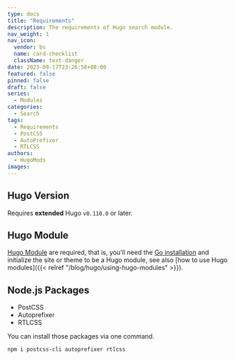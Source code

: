 ```yaml
---
type: docs
title: "Requirements"
description: The requirements of Hugo search module.
nav_weight: 1
nav_icon:
  vendor: bs
  name: card-checklist
  className: text-danger
date: 2023-09-17T23:26:58+08:00
featured: false
pinned: false
draft: false
series:
  - Modules
categories:
  - Search
tags:
  - Requirements
  - PostCSS
  - AutoPrefixer
  - RTLCSS
authors:
  - HugoMods
images:
---
```


## Hugo Version

Requires __extended__ Hugo `v0.110.0` or later.

## Hugo Module

[Hugo Module](https://gohugo.io/hugo-modules/use-modules/#prerequisite) are required, that is, you'll need the [Go installation](https://go.dev/doc/install) and initialize the site or theme to be a Hugo module, see also [how to use Hugo modules]({{< relref "/blog/hugo/using-hugo-modules" >}}).

## Node.js Packages

- PostCSS
- Autoprefixer
- RTLCSS

You can install those packages via one command.

```sh
npm i postcss-cli autoprefixer rtlcss
```
